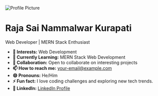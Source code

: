 <!DOCTYPE html>
<html lang="en">
<head>
    <meta charset="UTF-8">
    <meta name="viewport" content="width=device-width, initial-scale=1.0">
    <title>About Me</title>
</head>
<body>
    <div>
        <div>
            <img src="https://via.placeholder.com/100" alt="Profile Picture">
            <h1>Raja Sai Nammalwar Kurapati</h1>
            <p>Web Developer | MERN Stack Enthusiast</p>
        </div>
        <ul>
            <li><strong>👀 Interests:</strong> Web Development</li>
            <li><strong>🌱 Currently Learning:</strong> MERN Stack Web Development</li>
            <li><strong>💞️ Collaboration:</strong> Open to collaborate on interesting projects</li>
            <li><strong>📫 How to reach me:</strong> <a href="mailto:your-email@example.com">your-email@example.com</a></li>
            <li><strong>😄 Pronouns:</strong> He/Him</li>
            <li><strong>⚡ Fun fact:</strong> I love coding challenges and exploring new tech trends.</li>
            <li><strong>🔗 LinkedIn:</strong> <a href="https://www.linkedin.com/in/raja-sai-nammalwar-kurapati-9001202a4/" target="_blank">LinkedIn Profile</a></li>
        </ul>
    </div>
</body>
</html>
